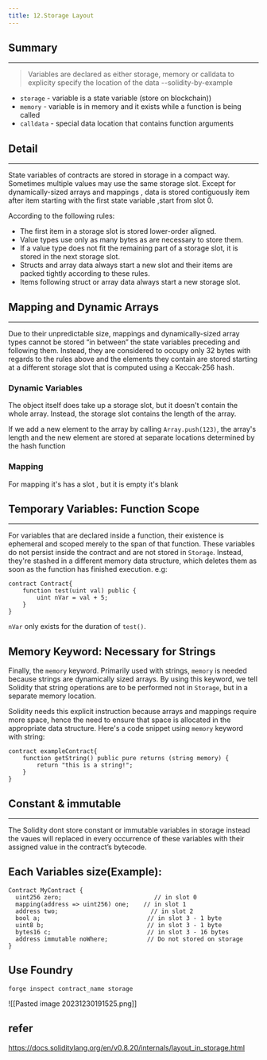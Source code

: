 ```yaml
---
title: 12.Storage Layout
---
```

## Summary
---
>Variables are declared as either storage, memory or calldata to explicity specify the location of the data     --solidity-by-example

- `storage` - variable is a state variable (store on blockchain))
- `memory` - variable is in memory and it exists while a function is being called
- `calldata` - special data location that contains function arguments

## Detail
---
State variables of contracts are stored in storage in a compact way. Sometimes multiple values may use the same storage slot. Except for dynamically-sized arrays and mappings , data is stored contiguously item after item starting with the first state variable ,start from slot 0.

According to the following rules:
- The first item in a storage slot is stored lower-order aligned.
- Value types use only as many bytes as are necessary to store them.
- If a value type does not fit the remaining part of a storage slot, it is stored in the next storage slot.
- Structs and array data always start a new slot and their items are packed tightly according to these rules.
- Items following struct or array data always start a new storage slot.

## Mapping and Dynamic Arrays
---
Due to their unpredictable size, mappings and dynamically-sized array types cannot be stored “in between” the state variables preceding and following them. Instead, they are considered to occupy only 32 bytes with regards to the rules above and the elements they contain are stored starting at a different storage slot that is computed using a Keccak-256 hash.
### Dynamic Variables
The object itself does take up a storage slot, but it doesn't contain the whole array. Instead, the storage slot contains the length of the array.

If we add a new element to the array by calling `Array.push(123)`, the array's length and the new element are stored at separate locations determined by the hash function

### Mapping
For mapping it's has a slot , but it is empty it's blank

## Temporary Variables: Function Scope
---
For variables that are declared inside a function, their existence is ephemeral and scoped merely to the span of that function. These variables do not persist inside the contract and are not stored in `Storage`. Instead, they're stashed in a different memory data structure, which deletes them as soon as the function has finished execution.
e.g:
```solidity
contract Contract{
    function test(uint val) public {
        uint nVar = val + 5;
    }
}
```
`nVar` only exists for the duration of `test()`.

## Memory Keyword: Necessary for Strings

Finally, the `memory` keyword. Primarily used with strings, `memory` is needed because strings are dynamically sized arrays. By using this keyword, we tell Solidity that string operations are to be performed not in `Storage`, but in a separate memory location.

Solidity needs this explicit instruction because arrays and mappings require more space, hence the need to ensure that space is allocated in the appropriate data structure.
Here's a code snippet using `memory` keyword with string:
```solidity
contract exampleContract{
    function getString() public pure returns (string memory) {
        return "this is a string!";
    }
}

```


## Constant & immutable
---
The Solidity dont store constant or immutable variables in storage instead the vaues will replaced in every occurrence of these variables with their assigned value in the contract’s bytecode.

## Each Variables size(Example):
```
Contract MyContract {
  uint256 zero;                          // in slot 0
  mapping(address => uint256) one;    // in slot 1
  address two;                          // in slot 2 
  bool a;                              // in slot 3 - 1 byte
  uint8 b;                             // in slot 3 - 1 byte 
  bytes16 c;                           // in slot 3 - 16 bytes
  address immutable noWhere;           // Do not stored on storage
}
```

## Use Foundry
```
forge inspect contract_name storage
```
![[Pasted image 20231230191525.png]]

## refer
https://docs.soliditylang.org/en/v0.8.20/internals/layout_in_storage.html